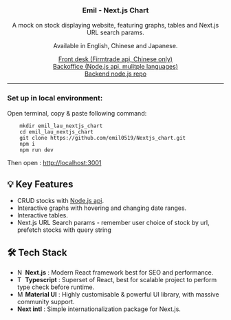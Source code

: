 <div align="center">

  <h3 align="center">Emil - Next.js Chart </h3>

  <p align="center">
    A mock on stock displaying website, featuring graphs, tables and Next.js URL search params.
  </p>
  <p align="center">
    Available in English, Chinese and Japanese.
  </p>
    <div><a href="https://nextjs-chart-delta.vercel.app/">Front desk (Firmtrade api, Chinese only)</a></div>
    <div><a href="https://nextjs-chart-delta.vercel.app/backOffice/">Backoffice (Node.js api, mulitple languages)</a></div>
    <div><a href="https://github.com/emil0519/nodejs_mysql_aws">Backend node.js repo</a></div>
</div>
<hr>

### Set up in local environment:
Open terminal, copy & paste following command:
```
    mkdir emil_lau_nextjs_chart
    cd emil_lau_nextjs_chart
    git clone https://github.com/emil0519/Nextjs_chart.git
    npm i
    npm run dev
```
Then open : [http://localhost:3001](http://localhost:3001)

 ## 💡 Key Features
* CRUD stocks with [Node.js api](https://github.com/emil0519/nodejs_mysql_aws).
* Interactive graphs with hovering and changing date ranges.
* Interactive tables.
* Next.js URL Search params - remember user choice of stock by url, prefetch stocks with query string

 
 ## 🛠 Tech Stack 
 * <img src="https://github.com/marwin1991/profile-technology-icons/assets/136815194/5f8c622c-c217-4649-b0a9-7e0ee24bd704" alt="Next.js" width="14"/>  **Next.js** : Modern React framework best for SEO and performance.
* <img src="https://user-images.githubusercontent.com/25181517/183890598-19a0ac2d-e88a-4005-a8df-1ee36782fde1.png" alt="Typescript"  width="14"/>  **Typescript** : Superset of React, best for scalable project to perform type check before runtime.
* <img src="https://user-images.githubusercontent.com/25181517/189716630-fe6c084c-6c66-43af-aa49-64c8aea4a5c2.png" alt="Material UI" width="14"/>  **Material UI** : Highly customisable & powerful UI library, with massive community support.
* **Next intl** : Simple internationalization package for Next.js.
